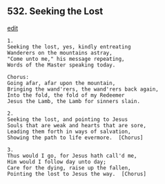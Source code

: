 
## 532.  Seeking the Lost
[edit](https://docs.google.com/document/d/1ea6CAyTryesLBoS44FxIPMmccKaRrS7t/edit?mode=html)



    1.
    Seeking the lost, yes, kindly entreating
    Wanderers on the mountains astray,
    "Come unto me," his message repeating,
    Words of the Master speaking today.

    Chorus:
    Going afar, afar upon the mountain,
    Bringing the wand'rers, the wand'rers back again,
    Into the fold, the fold of my Redeemer
    Jesus the Lamb, the Lamb for sinners slain.

    2.
    Seeking the lost, and pointing to Jesus
    Souls that are weak and hearts that are sore,
    Leading them forth in ways of salvation,
    Showing the path to life evermore.  [Chorus]

    3.
    Thus would I go, for Jesus hath call'd me,
    Him would I follow day unto day;
    Care for the dying, raise up the fallen,
    Pointing the lost to Jesus the way.  [Chorus]
